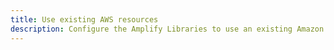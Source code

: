 ```yaml
---
title: Use existing AWS resources
description: Configure the Amplify Libraries to use an existing Amazon S3 bucket by referencing it in your configuration.
---
```


<inline-fragment platform="android" src="~/lib/storage/fragments/existing-resources.md"></inline-fragment>
<inline-fragment platform="ios" src="~/lib/storage/fragments/existing-resources.md"></inline-fragment>
